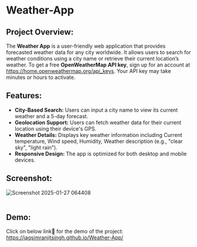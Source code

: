 # Weather-App
## Project Overview:
The **Weather App** is a user-friendly web application that provides forecasted weather data for any city worldwide. It allows users to search for weather conditions using a city name or retrieve their current location’s weather. To get a free **OpenWeatherMap API key**, sign up for an account at https://home.openweathermap.org/api_keys. Your API key may take minutes or hours to activate. 
## Features:
- **City-Based Search:** Users can input a city name to view its current weather and a 5-day forecast.
- **Geolocation Support:** Users can fetch weather data for their current location using their device's GPS.
- **Weather Details:** Displays key weather information including Current temperature, Wind speed, Humidity, Weather description (e.g., "clear sky", "light rain").
- **Responsive Design:** The app is optimized for both desktop and mobile devices.

## Screenshot:
![Screenshot 2025-01-27 064408](https://github.com/user-attachments/assets/366cac82-5977-48de-b859-d4c52a73412b)
<br><br>
## Demo:
Click on below link🔗 for the demo of the project:<br>
https://jagsimranjitsingh.github.io/Weather-App/
